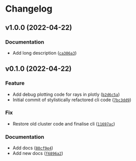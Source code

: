 # Changelog

<!--next-version-placeholder-->

## v1.0.0 (2022-04-22)
### Documentation
* Add long description ([`ca306a3`](https://gitlab.com/chilton-group/atom_access/-/commit/ca306a345c3780c80a7108c5c8a609e1c8a209e9))

## v0.1.0 (2022-04-22)
### Feature
* Add debug plotting code for rays in plotly ([`b2d6c5a`](https://gitlab.com/chilton-group/atom_access/-/commit/b2d6c5a7b5a0719e3d9cae4136412284dd40c161))
* Initial commit of stylistically refactored cli code ([`7bc3dd9`](https://gitlab.com/chilton-group/atom_access/-/commit/7bc3dd9f86f97dddb4e95aab56ec896c14f33616))

### Fix
* Restore old cluster code and finalise cli ([`11697ac`](https://gitlab.com/chilton-group/atom_access/-/commit/11697ac80493b86d76fe52c4c028dc49a1774815))

### Documentation
* Add docs ([`80cf9e4`](https://gitlab.com/chilton-group/atom_access/-/commit/80cf9e423119242b60efa72ca0a8d7bf690f3447))
* Add new docs ([`f6896a2`](https://gitlab.com/chilton-group/atom_access/-/commit/f6896a2a4c89565780919e58e1d2793234317ad2))
